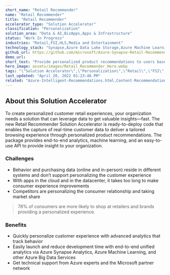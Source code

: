 ```yaml
---
short_name: "Retail Recommender"
name: "Retail Recommender"
title: "Retail Recommender"
accelerator_type: "Solution Accelerator"
classification: "Personalization"
solution_area: "Data & AI,BizApps,Apps & Infrastructure"
status: "Work In Progress"
industries: "Retail,FSI,HLS,Media and Entertainment"
technology_stack: "Synapse,Azure Data Lake Storage,Azure Machine Learning,Azure Kubernetes Services,Cosmos DB,Power BI"
github_url: https://github.com/microsoft/Azure-Synapse-Retail-Recommender-Solution-Accelerator
demo_url: 
short_text: "Provide personalized product recommendations to users based on their purchase history, product selection in the e-commerce channel, and their activity in the physical store"
hero_image: assets/images/Retail_Recommender_Hero.webp
tags: "\"Solution Accelerator\",\"Personalization\",\"Retail\",\"FSI\",\"HLS\",\"Media and Entertainment\",\"Synapse\",\"Azure Data Lake Storage\",\"Azure Machine Learning\",\"Azure Kubernetes Services\",\"Cosmos DB\",\"Power BI\""
last_updated: "April 20, 2022 01:23:46 PM"
related: "Azure-Intelligent-Recommendations.html,Content-Recommendations.html,Recommender-Systems.html"
---
```

## About this Solution Accelerator

To create personalized customer retail experiences, your organization needs a solution that can leverage data to get valuable insights—fast. The new Retail Recommender Solution Accelerator is ready-to-deploy code that enables the capture of real-time customer data to deliver a tailored browsing experience through personalized product recommendations. The package provides end-to-end analytics, machine learning, and an easy-to-use API to provide insight to your organization.

### Challenges

* Behavior and purchasing data (online and in-person) reside in different systems and don’t support personalizing the customer experience
* With apps in the cloud and in the datacenter, it takes too long to make consumer experience improvements
* Competitors are personalizing the consumer relationship and taking market share

> 78% of consumers are more likely to shop at retailers and brands providing a personalized experience.

### Benefits

* Quickly personalize customer experience with advanced analytics that track behavior
* Easily launch and reduce development time with end-to-end unified analytics via Azure Synapse Analytics, Azure Machine Learning, and other Azure Big Data Services
* Get technical support from Azure experts and the Microsoft partner network
